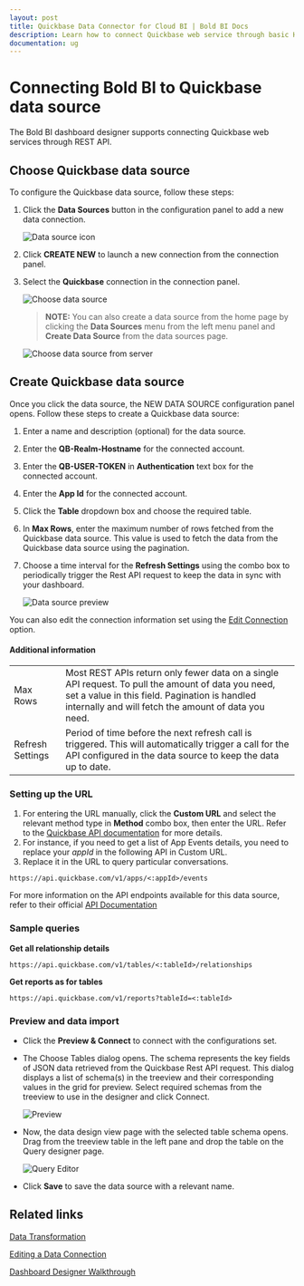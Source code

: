 ```yaml
---
layout: post
title: Quickbase Data Connector for Cloud BI | Bold BI Docs
description: Learn how to connect Quickbase web service through basic HTTP authentication with Bold BI and create a data source for the dashboards in Cloud application.
documentation: ug
---
```


# Connecting Bold BI to Quickbase data source
The Bold BI dashboard designer supports connecting Quickbase web services through REST API. 

## Choose Quickbase data source

To configure the Quickbase data source, follow these steps:
1. Click the **Data Sources** button in the configuration panel to add a new data connection.

   ![Data source icon](/static/assets/working-with-datasource/data-connectors/images/common/DataSourcesIcon.png)
   
2. Click **CREATE NEW** to launch a new connection from the connection panel.
3. Select the **Quickbase** connection in the connection panel.

   ![Choose data source](/static/assets/working-with-datasource/data-connectors/images/Quickbase/ChooseDS.png)

   > **NOTE:** You can also create a data source from the home page by clicking the **Data Sources** menu from the left menu panel and **Create Data Source** from the data sources page.

   ![Choose data source from server](/static/assets/working-with-datasource/data-connectors/images/Quickbase/ChooseDS_Server.png)

## Create Quickbase data source
Once you click the data source, the NEW DATA SOURCE configuration panel opens. Follow these steps to create a Quickbase data source:
1. Enter a name and description (optional) for the data source.
2. Enter the **QB-Realm-Hostname** for the connected account.
3. Enter the **QB-USER-TOKEN** in **Authentication** text box for the connected account.
4. Enter the **App Id** for the connected account.
5. Click the **Table** dropdown box and choose the required table.
6. In **Max Rows**, enter the maximum number of rows fetched from the Quickbase data source. This value is used to fetch the data from the Quickbase data source using the pagination.
7. Choose a time interval for the **Refresh Settings** using the combo box to periodically trigger the Rest API request to keep the data in sync with your dashboard.

   ![Data source preview](/static/assets/working-with-datasource/data-connectors/images/Quickbase/DataSourcesView.png)

You can also edit the connection information set using the [Edit Connection](/working-with-data-source/editing-a-data-connection/) option.

#### Additional information
<table width="600">
<tr>
<td>
Max Rows
</td>
<td>
Most REST APIs return only fewer data on a single API request. To pull the amount of data you need, set a value in this field.  
Pagination is handled internally and will fetch the amount of data you need.
</td>
</tr>
<tr>
<td>
Refresh Settings
</td>
<td>
Period of time before the next refresh call is triggered. This will automatically trigger a call for the API configured in the data source to keep the data up to date.
</td>
</tr>
</table>

### Setting up the URL

1. For entering the URL manually, click the **Custom URL** and select the relevant method type in **Method** combo box, then enter the URL. Refer to the [Quickbase API documentation](https://developer.quickbase.com/) for more details.
2. For instance, if you need to get a list of App Events details, you need to replace your *appId* in the following API in Custom URL.
3. Replace it in the URL to query particular conversations.

`https://api.quickbase.com/v1/apps/<:appId>/events`

For more information on the API endpoints available for this data source, refer to their official [API Documentation](https://developer.quickbase.com/)

### Sample queries

**Get all relationship details**

`https://api.quickbase.com/v1/tables/<:tableId>/relationships`

**Get reports as for tables**

`https://api.quickbase.com/v1/reports?tableId=<:tableId>`


### Preview and data import
* Click the **Preview & Connect** to connect with the configurations set.
* The Choose Tables dialog opens. The schema represents the key fields of JSON data retrieved from the Quickbase Rest API request. This dialog displays a list of schema(s) in the treeview and their corresponding values in the grid for preview. Select required schemas from the treeview to use in the designer and click Connect.

   ![Preview](/static/assets/working-with-datasource/data-connectors/images/common/Preview.png)

* Now, the data design view page with the selected table schema opens. Drag from the treeview table in the left pane and drop the table on the Query designer page.

   ![Query Editor](/static/assets/working-with-datasource/data-connectors/images/common/QueryEditor.png)

* Click **Save** to save the data source with a relevant name.

## Related links
[Data Transformation](/working-with-data-source/transforming-data/joining-table/)

[Editing a Data Connection](/working-with-data-source/editing-a-data-connection/)   

[Dashboard Designer Walkthrough](/getting-started/creating-dashboard/)